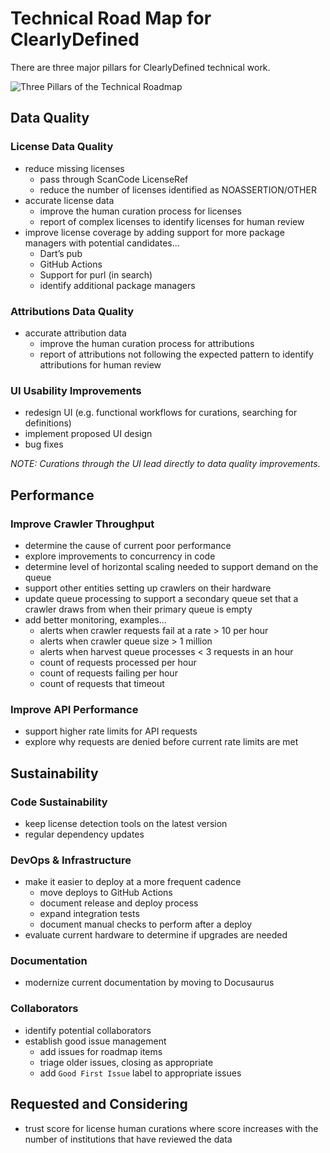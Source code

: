 # Technical Road Map for ClearlyDefined

There are three major pillars for ClearlyDefined technical work.

![Three Pillars of the Technical Roadmap](/assets/images/technical-roadmap-3-pillars.png)

## Data Quality

### License Data Quality

* reduce missing licenses
  * pass through ScanCode LicenseRef
  * reduce the number of licenses identified as NOASSERTION/OTHER
* accurate license data
  * improve the human curation process for licenses
  * report of complex licenses to identify licenses for human review
* improve license coverage by adding support for more package managers with potential candidates...
  * Dart’s pub
  * GitHub Actions
  * Support for purl (in search)
  * identify additional package managers

### Attributions Data Quality

* accurate attribution data
  * improve the human curation process for attributions
  * report of attributions not following the expected pattern to identify attributions for human review

### UI Usability Improvements

* redesign UI (e.g. functional workflows for curations, searching for definitions)
* implement proposed UI design
* bug fixes

_NOTE: Curations through the UI lead directly to data quality improvements._

## Performance

### Improve Crawler Throughput

* determine the cause of current poor performance
* explore improvements to concurrency in code
* determine level of horizontal scaling needed to support demand on the queue
* support other entities setting up crawlers on their hardware
* update queue processing to support a secondary queue set that a crawler draws from when their primary queue is empty
* add better monitoring, examples...
  * alerts when crawler requests fail at a rate > 10 per hour
  * alerts when crawler queue size > 1 million
  * alerts when harvest queue processes < 3 requests in an hour
  * count of requests processed per hour
  * count of requests failing per hour
  * count of requests that timeout

### Improve API Performance

* support higher rate limits for API requests
* explore why requests are denied before current rate limits are met

## Sustainability

### Code Sustainability

* keep license detection tools on the latest version
* regular dependency updates

### DevOps & Infrastructure

* make it easier to deploy at a more frequent cadence
  * move deploys to GitHub Actions
  * document release and deploy process
  * expand integration tests
  * document manual checks to perform after a deploy
* evaluate current hardware to determine if upgrades are needed

### Documentation

* modernize current documentation by moving to Docusaurus

### Collaborators

* identify potential collaborators
* establish good issue management
  * add issues for roadmap items
  * triage older issues, closing as appropriate
  * add `Good First Issue` label to appropriate issues

## Requested and Considering

* trust score for license human curations where score increases with the number of institutions that have reviewed the data
